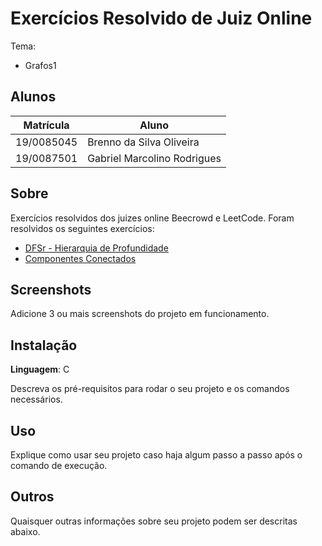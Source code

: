 # Exercícios Resolvido de Juiz Online

Tema:

- Grafos1

## Alunos

| Matrícula  | Aluno                       |
| ---------- | --------------------------- |
| 19/0085045 | Brenno da Silva Oliveira    |
| 19/0087501 | Gabriel Marcolino Rodrigues |

## Sobre

Exercícios resolvidos dos juizes online Beecrowd e LeetCode. Foram resolvidos os seguintes exercícios:

- [DFSr - Hierarquia de Profundidade](https://www.beecrowd.com.br/repository/UOJ_1081.html)
- [Componentes Conectados](https://www.beecrowd.com.br/repository/UOJ_1082.html)

## Screenshots

Adicione 3 ou mais screenshots do projeto em funcionamento.

## Instalação

**Linguagem**: C

Descreva os pré-requisitos para rodar o seu projeto e os comandos necessários.

## Uso

Explique como usar seu projeto caso haja algum passo a passo após o comando de execução.

## Outros

Quaisquer outras informações sobre seu projeto podem ser descritas abaixo.

